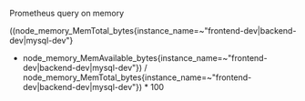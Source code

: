 Prometheus query on memory

((node_memory_MemTotal_bytes{instance_name=~"frontend-dev|backend-dev|mysql-dev"} 
 - node_memory_MemAvailable_bytes{instance_name=~"frontend-dev|backend-dev|mysql-dev"}) 
 / node_memory_MemTotal_bytes{instance_name=~"frontend-dev|backend-dev|mysql-dev"}) * 100
